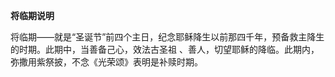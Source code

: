 **将临期说明**

将临期——就是“圣诞节”前四个主日，纪念耶稣降生以前那四千年，预备救主降生的时期。此期中，当善备己心，效法古圣祖 、善人，切望耶稣的降临。此期内，弥撒用紫祭披，不念《光荣颂》表明是补赎时期。